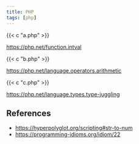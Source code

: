 ```yaml
---
title: PHP
tags: [php]
---
```


{{< c "a.php" >}}

<https://php.net/function.intval>

{{< c "b.php" >}}

<https://php.net/language.operators.arithmetic>

{{< c "c.php" >}}

<https://php.net/language.types.type-juggling>

## References

- <https://hyperpolyglot.org/scripting#str-to-num>
- <https://programming-idioms.org/idiom/22>

